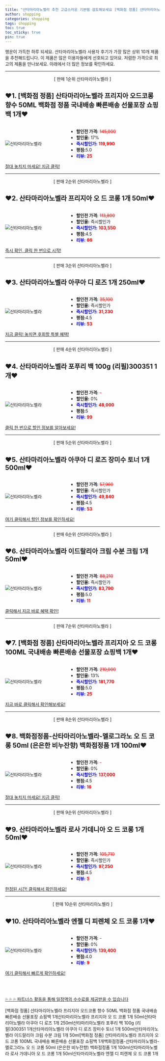 ```yaml
---
title: "산타마리아노벨라 추천 고급스러운 기본템 검토해보세요 [백화점 정품] 산타마리아노벨라 프리지아 오드코롱"
author: shopping
categories: shopping
tags: shopping
toc: true
toc_sticky: true
pin: true
---
```

행운이 가득한 하루 되세요.  산타마리아노벨라 사용자 후기가 가장 많은 상위 10개 제품을 추천해드립니다. 이 제품은 많은 이용자들에게 선호되고 있어요. 저렴한 가격으로 최고의 제품을 만나보세요. 아래에서 더 많은 정보를 확인하세요.

---
<p class="toplist" style="margin: 0 auto; display: block; width: fit-content;">[ 판매 1순위 산타마리아노벨라 ]</p>

<h2><strong>❤️1. [백화점 정품] 산타마리아노벨라 프리지아 오드코롱 향수 50ML 백화점 정품 국내배송 빠른배송 선물포장 쇼핑백 1개❤️</strong></h2>

<div style="display: flex; align-items: center;">
    <div style="flex: 0.4;">
        <img src="https://thumbnail9.coupangcdn.com/thumbnails/remote/230x230ex/image/vendor_inventory/9106/9db6d34088b18ad9810f1b022baec3cfe5bd3728ab7d32be372b08cdc11e.jpg" alt="산타마리아노벨라" style="max-width: 100%;">
    </div>
    <div style="flex: 0.6; margin-left: 10px;">
        <ul>
            <li><strong>할인전 가격:</strong> <del style="color: red;">145,000</del></li>
            <li><strong>할인율:</strong> 17%</li>
            <li><span style='color:blue'><strong>즉시할인가:</strong></span> <span style='color:red'><strong>119,990</strong></span></li>
            <li><strong>평점:</strong>5.0</li>
            <li><span style='color:blue'><strong>리뷰:</strong></span> <span style='color:red'><strong>25</strong></span></li>
        </ul>
    </div>
</div>
<div class="center">
    <a href="https://selin100587001.github.io?lptag=AF9450613&subid=githubio&pageKey=7830102539&traceid=V0-153&itemId=20465523270&vendorItemId=89376181364" class="myButton">
        절대 놓치지 마세요! 지금 클릭!
    </a>
</div>


---
<p class="toplist" style="margin: 0 auto; display: block; width: fit-content;">[ 판매 2순위 산타마리아노벨라 ]</p>

<h2><strong>❤️2. 산타마리아노벨라 프리지아 오 드 코롱 1개 50ml❤️</strong></h2>

<div style="display: flex; align-items: center;">
    <div style="flex: 0.4;">
        <img src="https://thumbnail10.coupangcdn.com/thumbnails/remote/230x230ex/image/vendor_inventory/f3a2/6bca65d5d7a6f8295ed6392a3ca7c8d34fd5fa8856241ab2418c8f33358e.jpg" alt="산타마리아노벨라" style="max-width: 100%;">
    </div>
    <div style="flex: 0.6; margin-left: 10px;">
        <ul>
            <li><strong>할인전 가격:</strong> <del style="color: red;">113,800</del></li>
            <li><strong>할인율:</strong> 즉시할인가</li>
            <li><span style='color:blue'><strong>즉시할인가:</strong></span> <span style='color:red'><strong>103,550</strong></span></li>
            <li><strong>평점:</strong>4.5</li>
            <li><span style='color:blue'><strong>리뷰:</strong></span> <span style='color:red'><strong>66</strong></span></li>
        </ul>
    </div>
</div>
<div class="center">
    <a href="https://selin100587001.github.io?lptag=AF9450613&subid=githubio&pageKey=7503364496&traceid=V0-153&itemId=19645551194&vendorItemId=86751664818" class="myButton">
        즉시 확인, 클릭 한 번으로 시작!
    </a>
</div>


---
<p class="toplist" style="margin: 0 auto; display: block; width: fit-content;">[ 판매 3순위 산타마리아노벨라 ]</p>

<h2><strong>❤️3. 산타마리아노벨라 아쿠아 디 로즈 1개 250ml❤️</strong></h2>

<div style="display: flex; align-items: center;">
    <div style="flex: 0.4;">
        <img src="https://thumbnail10.coupangcdn.com/thumbnails/remote/230x230ex/image/vendor_inventory/145a/56c6a3cb67b0fd16fc49c605fef8a1fbab831fad68e1d3ffa4a90f513dc4.jpg" alt="산타마리아노벨라" style="max-width: 100%;">
    </div>
    <div style="flex: 0.6; margin-left: 10px;">
        <ul>
            <li><strong>할인전 가격:</strong> <del style="color: red;">35,100</del></li>
            <li><strong>할인율:</strong> 즉시할인가</li>
            <li><span style='color:blue'><strong>즉시할인가:</strong></span> <span style='color:red'><strong>31,230</strong></span></li>
            <li><strong>평점:</strong>4.5</li>
            <li><span style='color:blue'><strong>리뷰:</strong></span> <span style='color:red'><strong>53</strong></span></li>
        </ul>
    </div>
</div>
<div class="center">
    <a href="https://selin100587001.github.io?lptag=AF9450613&subid=githubio&pageKey=7503364554&traceid=V0-153&itemId=19645551447&vendorItemId=86751665040" class="myButton">
        지금 클릭! 놓치면 후회할 특별 혜택!
    </a>
</div>


---
<p class="toplist" style="margin: 0 auto; display: block; width: fit-content;">[ 판매 4순위 산타마리아노벨라 ]</p>

<h2><strong>❤️4. 산타마리아노벨라 포푸리 백 100g (리필)300351 1개❤️</strong></h2>

<div style="display: flex; align-items: center;">
    <div style="flex: 0.4;">
        <img src="https://thumbnail9.coupangcdn.com/thumbnails/remote/230x230ex/image/vendor_inventory/5087/8e5a745dc863309149a6ba70d7e5d9d25c323f1068948fb05944bccd9e27.jpg" alt="산타마리아노벨라" style="max-width: 100%;">
    </div>
    <div style="flex: 0.6; margin-left: 10px;">
        <ul>
            <li><strong>할인전 가격:</strong> <del style="color: red;">-</del></li>
            <li><strong>할인율:</strong> 0%</li>
            <li><span style='color:blue'><strong>즉시할인가:</strong></span> <span style='color:red'><strong>48,000</strong></span></li>
            <li><strong>평점:</strong>5</li>
            <li><span style='color:blue'><strong>리뷰:</strong></span> <span style='color:red'><strong>99</strong></span></li>
        </ul>
    </div>
</div>
<div class="center">
    <a href="https://selin100587001.github.io?lptag=AF9450613&subid=githubio&pageKey=7938685593&traceid=V0-153&itemId=21858077609&vendorItemId=90788819785" class="myButton">
        클릭 한 번으로 할인 정보를 알아보세요!
    </a>
</div>


---
<p class="toplist" style="margin: 0 auto; display: block; width: fit-content;">[ 판매 5순위 산타마리아노벨라 ]</p>

<h2><strong>❤️5. 산타마리아노벨라 아쿠아 디 로즈 장미수 토너 1개 500ml❤️</strong></h2>

<div style="display: flex; align-items: center;">
    <div style="flex: 0.4;">
        <img src="https://thumbnail10.coupangcdn.com/thumbnails/remote/230x230ex/image/vendor_inventory/d7d4/d8128d908f75d2a10233534f88c69d38bd2bac306285b8fb0917f674d8ad.JPG" alt="산타마리아노벨라" style="max-width: 100%;">
    </div>
    <div style="flex: 0.6; margin-left: 10px;">
        <ul>
            <li><strong>할인전 가격:</strong> <del style="color: red;">57,960</del></li>
            <li><strong>할인율:</strong> 즉시할인가</li>
            <li><span style='color:blue'><strong>즉시할인가:</strong></span> <span style='color:red'><strong>49,840</strong></span></li>
            <li><strong>평점:</strong>4.5</li>
            <li><span style='color:blue'><strong>리뷰:</strong></span> <span style='color:red'><strong>53</strong></span></li>
        </ul>
    </div>
</div>
<div class="center">
    <a href="https://selin100587001.github.io?lptag=AF9450613&subid=githubio&pageKey=7503364554&traceid=V0-153&itemId=20431950918&vendorItemId=87513024161" class="myButton">
        여기 클릭해서 할인 정보를 확인하세요!
    </a>
</div>


---
<p class="toplist" style="margin: 0 auto; display: block; width: fit-content;">[ 판매 6순위 산타마리아노벨라 ]</p>

<h2><strong>❤️6. 산타마리아노벨라 이드랄리아 크림 수분 크림 1개 50ml❤️</strong></h2>

<div style="display: flex; align-items: center;">
    <div style="flex: 0.4;">
        <img src="https://thumbnail6.coupangcdn.com/thumbnails/remote/230x230ex/image/vendor_inventory/5d78/ac5c613969d1235b4508b783be3eb9b59cac3f53a43c9aaa8c067929f64a.JPG" alt="산타마리아노벨라" style="max-width: 100%;">
    </div>
    <div style="flex: 0.6; margin-left: 10px;">
        <ul>
            <li><strong>할인전 가격:</strong> <del style="color: red;">88,210</del></li>
            <li><strong>할인율:</strong> 즉시할인가</li>
            <li><span style='color:blue'><strong>즉시할인가:</strong></span> <span style='color:red'><strong>83,790</strong></span></li>
            <li><strong>평점:</strong>5.0</li>
            <li><span style='color:blue'><strong>리뷰:</strong></span> <span style='color:red'><strong>11</strong></span></li>
        </ul>
    </div>
</div>
<div class="center">
    <a href="https://selin100587001.github.io?lptag=AF9450613&subid=githubio&pageKey=7665204278&traceid=V0-153&itemId=20431950735&vendorItemId=87513023880" class="myButton">
        클릭해서 지금 바로 혜택 확인!
    </a>
</div>


---
<p class="toplist" style="margin: 0 auto; display: block; width: fit-content;">[ 판매 7순위 산타마리아노벨라 ]</p>

<h2><strong>❤️7. [백화점 정품] 산타마리아노벨라 프리지아 오 드 코롱 100ML 국내배송 빠른배송 선물포장 쇼핑백 1개❤️</strong></h2>

<div style="display: flex; align-items: center;">
    <div style="flex: 0.4;">
        <img src="https://thumbnail9.coupangcdn.com/thumbnails/remote/230x230ex/image/vendor_inventory/9106/9db6d34088b18ad9810f1b022baec3cfe5bd3728ab7d32be372b08cdc11e.jpg" alt="산타마리아노벨라" style="max-width: 100%;">
    </div>
    <div style="flex: 0.6; margin-left: 10px;">
        <ul>
            <li><strong>할인전 가격:</strong> <del style="color: red;">210,000</del></li>
            <li><strong>할인율:</strong> 13%</li>
            <li><span style='color:blue'><strong>즉시할인가:</strong></span> <span style='color:red'><strong>181,770</strong></span></li>
            <li><strong>평점:</strong>5.0</li>
            <li><span style='color:blue'><strong>리뷰:</strong></span> <span style='color:red'><strong>25</strong></span></li>
        </ul>
    </div>
</div>
<div class="center">
    <a href="https://selin100587001.github.io?lptag=AF9450613&subid=githubio&pageKey=7830102539&traceid=V0-153&itemId=21293986859&vendorItemId=89376181365" class="myButton">
        지금 바로 클릭해서 확인해보세요!
    </a>
</div>


---
<p class="toplist" style="margin: 0 auto; display: block; width: fit-content;">[ 판매 8순위 산타마리아노벨라 ]</p>

<h2><strong>❤️8. 백화점정품-산타마리아노벨라-멜로그라노 오 드 코롱 50ml (은은한 비누잔향) 백화점정품 1개 100ml❤️</strong></h2>

<div style="display: flex; align-items: center;">
    <div style="flex: 0.4;">
        <img src="https://thumbnail8.coupangcdn.com/thumbnails/remote/230x230ex/image/vendor_inventory/bd92/e2232540d59d4dba8c6c7d58d87e9966e5be05f8e4b7c3df392c31e533e3.jpg" alt="산타마리아노벨라" style="max-width: 100%;">
    </div>
    <div style="flex: 0.6; margin-left: 10px;">
        <ul>
            <li><strong>할인전 가격:</strong> <del style="color: red;">-</del></li>
            <li><strong>할인율:</strong> 0%</li>
            <li><span style='color:blue'><strong>즉시할인가:</strong></span> <span style='color:red'><strong>137,000</strong></span></li>
            <li><strong>평점:</strong>4.5</li>
            <li><span style='color:blue'><strong>리뷰:</strong></span> <span style='color:red'><strong>16</strong></span></li>
        </ul>
    </div>
</div>
<div class="center">
    <a href="https://selin100587001.github.io?lptag=AF9450613&subid=githubio&pageKey=7851059649&traceid=V0-153&itemId=16951368370&vendorItemId=82616921952" class="myButton">
        절대 놓치지 마세요! 지금 클릭!
    </a>
</div>


---
<p class="toplist" style="margin: 0 auto; display: block; width: fit-content;">[ 판매 9순위 산타마리아노벨라 ]</p>

<h2><strong>❤️9. 산타마리아노벨라 로사 가데니아 오 드 코롱 1개 50ml❤️</strong></h2>

<div style="display: flex; align-items: center;">
    <div style="flex: 0.4;">
        <img src="https://thumbnail7.coupangcdn.com/thumbnails/remote/230x230ex/image/vendor_inventory/0268/71f41a389778d65e6c77ed4e8b464993ee4a77d3d5ec83f4420f5b89f96b.jpg" alt="산타마리아노벨라" style="max-width: 100%;">
    </div>
    <div style="flex: 0.6; margin-left: 10px;">
        <ul>
            <li><strong>할인전 가격:</strong> <del style="color: red;">105,710</del></li>
            <li><strong>할인율:</strong> 즉시할인가</li>
            <li><span style='color:blue'><strong>즉시할인가:</strong></span> <span style='color:red'><strong>97,250</strong></span></li>
            <li><strong>평점:</strong>4.5</li>
            <li><span style='color:blue'><strong>리뷰:</strong></span> <span style='color:red'><strong>5</strong></span></li>
        </ul>
    </div>
</div>
<div class="center">
    <a href="https://selin100587001.github.io?lptag=AF9450613&subid=githubio&pageKey=7437388949&traceid=V0-153&itemId=19645551413&vendorItemId=86751664997" class="myButton">
        한정된 시간! 클릭해서 확인하세요!
    </a>
</div>


---
<p class="toplist" style="margin: 0 auto; display: block; width: fit-content;">[ 판매 10순위 산타마리아노벨라 ]</p>

<h2><strong>❤️10. 산타마리아노벨라 엔젤 디 피렌체 오 드 코롱 1개❤️</strong></h2>

<div style="display: flex; align-items: center;">
    <div style="flex: 0.4;">
        <img src="https://thumbnail7.coupangcdn.com/thumbnails/remote/230x230ex/image/vendor_inventory/9d6b/606610c3e2c295425ad73a57eecc7f7956ce598c406b32e375b973f043bc.jpg" alt="산타마리아노벨라" style="max-width: 100%;">
    </div>
    <div style="flex: 0.6; margin-left: 10px;">
        <ul>
            <li><strong>할인전 가격:</strong> <del style="color: red;">-</del></li>
            <li><strong>할인율:</strong> 0%</li>
            <li><span style='color:blue'><strong>즉시할인가:</strong></span> <span style='color:red'><strong>139,400</strong></span></li>
            <li><strong>평점:</strong>4.0</li>
            <li><span style='color:blue'><strong>리뷰:</strong></span> <span style='color:red'><strong>9</strong></span></li>
        </ul>
    </div>
</div>
<div class="center">
    <a href="https://selin100587001.github.io?lptag=AF9450613&subid=githubio&pageKey=8019858955&traceid=V0-153&itemId=19645551317&vendorItemId=86751664905" class="myButton">
        여기 클릭해서 빠르게 확인하세요!
    </a>
</div>

<br><br><br>[💦 💦 💦 파트너스 활동을 통해 일정액의 수수료를 제공받을 수 있습니다](https://link.coupang.com/a/bcpT2c)<br><br>[백화점 정품] 산타마리아노벨라 프리지아 오드코롱 향수 50ML 백화점 정품 국내배송 빠른배송 선물포장 쇼핑백 1개산타마리아노벨라 프리지아 오 드 코롱 1개 50ml산타마리아노벨라 아쿠아 디 로즈 1개 250ml산타마리아노벨라 포푸리 백 100g (리필)300351 1개산타마리아노벨라 아쿠아 디 로즈 장미수 토너 1개 500ml산타마리아노벨라 이드랄리아 크림 수분 크림 1개 50ml[백화점 정품] 산타마리아노벨라 프리지아 오 드 코롱 100ML 국내배송 빠른배송 선물포장 쇼핑백 1개백화점정품-산타마리아노벨라-멜로그라노 오 드 코롱 50ml (은은한 비누잔향) 백화점정품 1개 100ml산타마리아노벨라 로사 가데니아 오 드 코롱 1개 50ml산타마리아노벨라 엔젤 디 피렌체 오 드 코롱 1개